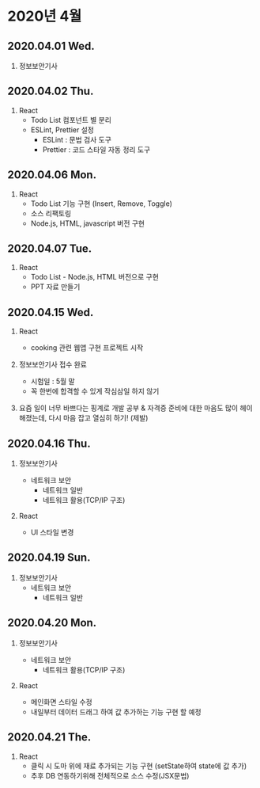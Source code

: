 # 2020년 4월

## 2020.04.01 Wed.

1. 정보보안기사

## 2020.04.02 Thu.

1. React
   - Todo List 컴포넌트 별 분리
   - ESLint, Prettier 설정
     - ESLint : 문법 검사 도구
     - Prettier : 코드 스타일 자동 정리 도구

## 2020.04.06 Mon.

1. React
   - Todo List 기능 구현 (Insert, Remove, Toggle)
   - 소스 리팩토링
   - Node.js, HTML, javascript 버전 구현

## 2020.04.07 Tue.

1. React
   - Todo List - Node.js, HTML 버전으로 구현
   - PPT 자료 만들기

## 2020.04.15 Wed.

1. React

   - cooking 관련 웹앱 구현 프로젝트 시작

2. 정보보안기사 접수 완료

   - 시험일 : 5월 말
   - 꼭 한번에 합격할 수 있게 작심삼일 하지 않기

3. 요즘 일이 너무 바쁘다는 핑계로 개발 공부 & 자격증 준비에 대한 마음도 많이 헤이해졌는데, 다시 마음 잡고 열심히 하기! (제발)

## 2020.04.16 Thu.

1. 정보보안기사

   - 네트워크 보안
     - 네트워크 일반
     - 네트워크 활용(TCP/IP 구조)

2. React
   - UI 스타일 변경

## 2020.04.19 Sun.

1. 정보보안기사
   - 네트워크 보안
     - 네트워크 일반

## 2020.04.20 Mon.

1. 정보보안기사

   - 네트워크 보안
     - 네트워크 활용(TCP/IP 구조)

2. React
   - 메인화면 스타일 수정
   - 내일부터 데이터 드래그 하여 값 추가하는 기능 구현 할 예정

## 2020.04.21 The.

1. React
   - 클릭 시 도마 위에 재료 추가되는 기능 구현 (setState하여 state에 값 추가)
   - 추후 DB 연동하기위해 전체적으로 소스 수정(JSX문법)
